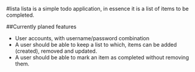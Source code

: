 #lista
lista is a simple todo application, in essence it is a list of items to be completed.

##Currently planed features

* User accounts, with username/password combination
* A user should be able to keep a list to which, items can be added (created), removed and updated.
* A user should be able to mark an item as completed without removing them.

